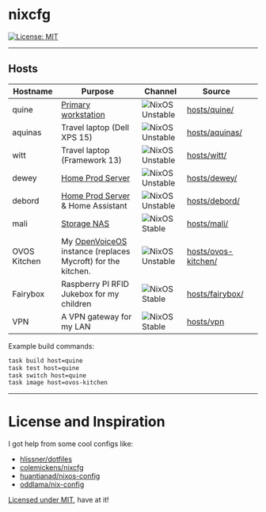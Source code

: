 # nixcfg
[![License: MIT](https://img.shields.io/badge/License-MIT-yellow.svg)](https://opensource.org/licenses/MIT)

---

## Hosts

| Hostname     | Purpose                                                             | Channel                     | Source                                       |   |
|--------------|---------------------------------------------------------------------|-----------------------------|----------------------------------------------|---|
| quine        | [Primary workstation][workstation]                                  | ![NixOS Unstable][unstable] | [hosts/quine/](./hosts/quine/)               |   |
| aquinas      | Travel laptop (Dell XPS 15)                                         | ![NixOS Unstable][unstable] | [hosts/aquinas/](./hosts/aquinas/)           |   |
| witt         | Travel laptop (Framework 13)                                        | ![NixOS Unstable][unstable] | [hosts/witt/](./hosts/witt/)                 |   |
| dewey        | [Home Prod Server][home-ops]                                        | ![NixOS Unstable][unstable] | [hosts/dewey/](./hosts/dewey/)               |   |
| debord       | [Home Prod Server][home-ops] & Home Assistant                       | ![NixOS Unstable][unstable] | [hosts/debord/](./hosts/debord/)             |   |
| mali         | [Storage NAS][NAS]                                                  | ![NixOS Stable][stable]     | [hosts/mali/](./hosts/mali/)                 |   |
| OVOS Kitchen | My [OpenVoiceOS][ovos] instance (replaces Mycroft) for the kitchen. | ![NixOS Unstable][unstable] | [hosts/ovos-kitchen/](./hosts/ovos-kitchen/) |   |
| Fairybox     | Raspberry PI RFID Jukebox for my children                           | ![NixOS Stable][stable]     | [hosts/fairybox/](./hosts/fairybox/)         |   |
| VPN          | A VPN gateway  for my LAN                                           | ![NixOS Stable][stable]     | [hosts/vpn](./hosts/vpn)                     |   |


Example build commands:

```sh
task build host=quine
task test host=quine
task switch host=quine
task image host=ovos-kitchen
```

---

# License and Inspiration


I got help from some cool configs like:

* [hlissner/dotfiles](https://github.com/hlissner/dotfiles)
* [colemickens/nixcfg](https://github.com/colemickens/nixcfg)
* [huantianad/nixos-config](https://github.com/huantianad/nixos-config)
* [oddlama/nix-config](https://github.com/oddlama/nix-config)


[Licensed under MIT](./LICENSE), have at it!


[ovos]: https://github.com/OpenVoiceOS/
[unstable]: https://img.shields.io/badge/NixOS-unstable-blue.svg?style=flat-square&logo=NixOS&logoColor=white
[stable]: https://img.shields.io/badge/NixOS-stable-green.svg?style=flat-square&logo=NixOS&logoColor=white
[NAS]: https://notes.binaryelysium.com/HomeOps/NAS/
[workstation]: https://notes.binaryelysium.com/HomeOps/PrimaryWorkstation/
[home-ops]: https://notes.binaryelysium.com/HomeOps/
[home-ops-git]: https://github.com/ramblurr/home-ops
